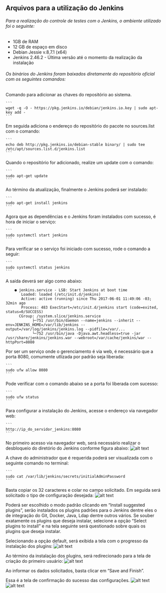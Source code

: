 ## Arquivos para a utilização do Jenkins

###### Para a realização do controle de testes com o Jenkins, o ambiente utilizado foi o seguinte:

- 1GB de RAM
- 12 GB de espaço em disco
- Debian Jessie v.8.7.1 (x64)
- Jenkins 2.46.2 - Última versão até o momento da realização da instalação

###### Os binários do Jenkins foram baixados diretamente do repositório oficial com os seguintes comandos:

Comando para adicionar as chaves do repositório ao sistema.

	```
	wget -q -O - https://pkg.jenkins.io/debian/jenkins.io.key | sudo apt-key add -
	```

Em seguida adiciona o endereço do repositório do pacote no sources.list com  o comando:

	```
	echo deb http://pkg.jenkins.io/debian-stable binary/ | sudo tee /etc/apt/sources.list.d/jenkins.list
	```

Quando o repositório for adicionado, realize um update com o comando:

	```
	sudo apt-get update
	```
  
Ao término da atualização, finalmente o Jenkins poderá ser instalado:

 	```
	sudo apt-get install jenkins
	```
  
Agora que as dependências e o Jenkins foram instalados com sucesso, é hora de iniciar o serviço:

	```
	sudo systemctl start jenkins
	```
  
Para verificar se o serviço foi iniciado com sucesso, rode o comando a seguir:

	```
	sudo systemctl status jenkins
	```
 
A saída deverá ser algo como abaixo:
```
  	● jenkins.service - LSB: Start Jenkins at boot time
  	   Loaded: loaded (/etc/init.d/jenkins)
	   Active: active (running) since Thu 2017-06-01 11:49:06 -03; 32min ago
	   Process: 483 ExecStart=/etc/init.d/jenkins start (code=exited, status=0/SUCCESS)
   	  CGroup: /system.slice/jenkins.service
            ├─751 /usr/bin/daemon --name=jenkins --inherit --env=JENKINS_HOME=/var/lib/jenkins --output=/var/log/jenkins/jenkins.log --pidfile=/var/...
            └─752 /usr/bin/java -Djava.awt.headless=true -jar /usr/share/jenkins/jenkins.war --webroot=/var/cache/jenkins/war --httpPort=8080
```	    
           
Por ser um serviço onde o gerenciamento é via web, é necessário que a porta 8080, comumente utlizada por padrão seja liberada:

	```
	sudo ufw allow 8080
	```

Pode verificar com o comando abaixo se a porta foi liberada com sucesso:

	```
	sudo ufw status
	```

Para configurar a instalação do Jenkins, acesse o endereço via navegador web:

	```
	http://ip_do_servidor_jenkins:8080
	```
  
No primeiro acesso via navegador web, será necessário realizar o desbloqueio do diretório do Jenkins conforme figura abaixo:
![alt text](https://assets.digitalocean.com/articles/jenkins-install-ubuntu-1604/unlock-jenkins.png)
	
A chave do administrador que é requerida poderá ser visualizada com o seguinte comando no terminal:

	```
	sudo cat /var/lib/jenkins/secrets/initialAdminPassword
	```

Basta copiar os 32 caracteres e colar no campo solicitado.
Em seguida será solicitado o tipo de configuração desejada:
![alt text](https://assets.digitalocean.com/articles/jenkins-install-ubuntu-1604/jenkins-customize.png)

Poderá ser escolhido o modo padrão clicando em “Install suggested plugins”, serão instalados os plugins padrões para o Jenkins dentre eles o de integração do Git, Docker, Java, Ldap dentre outros vários. Se souber exatamente os plugins que deseja instalar, selecione a opção “Select plugins to install” e na tela seguinte será questionado sobre quais os plugins que deseja instalar.

Selecionando a opção default, será exibida a tela com o progresso da instalação dos plugins:
![alt text](https://assets.digitalocean.com/articles/jenkins-install-ubuntu-1604/jenkins-plugins.png)

Ao término da instalação dos plugins, será redirecionado para a tela de criação do primeiro usuário:
![alt text](https://assets.digitalocean.com/articles/jenkins-install-ubuntu-1604/jenkins-first-admin.png)

Ao informar os dados solicitados, basta clicar em “Save and Finish”.

Essa é a tela de confirmação do sucesso das configurações.
![alt text](https://assets.digitalocean.com/articles/jenkins-install-ubuntu-1604/jenkins-ready.png)
![alt text](https://assets.digitalocean.com/articles/jenkins-install-ubuntu-1604/jenkins-using.png)


